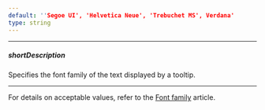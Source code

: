 ```yaml
---
default: ''Segoe UI', 'Helvetica Neue', 'Trebuchet MS', Verdana'
type: string
---
```

---
##### shortDescription
Specifies the font family of the text displayed by a tooltip.

---
For details on acceptable values, refer to the [Font family](https://www.w3.org/TR/CSS21/fonts.html#propdef-font-family) article.